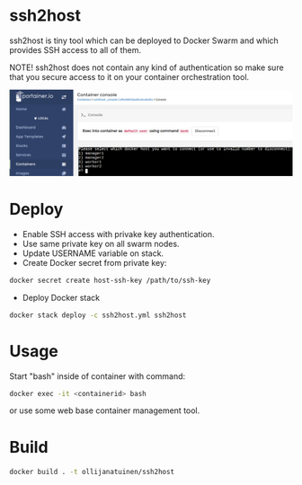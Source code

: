 # ssh2host
ssh2host is tiny tool which can be deployed to Docker Swarm and which provides SSH access to all of them.

NOTE! ssh2host does not contain any kind of authentication so make sure that you secure access to it on your container orchestration tool.

![alt text](https://raw.githubusercontent.com/olljanat/ssh2host/master/ssh2host_on_portainer.png "ssh2host on Portainer")

# Deploy
- Enable SSH access with privake key authentication.
- Use same private key on all swarm nodes.
- Update USERNAME variable on stack.
- Create Docker secret from private key:
```bash
docker secret create host-ssh-key /path/to/ssh-key
```
- Deploy Docker stack
```bash
docker stack deploy -c ssh2host.yml ssh2host
```

# Usage
Start "bash" inside of container with command:
```bash
docker exec -it <containerid> bash
```
or use some web base container management tool.

# Build
```bash
docker build . -t ollijanatuinen/ssh2host
```

